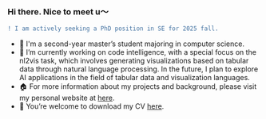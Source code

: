 ### Hi there.  Nice to meet u～
```diff
! I am actively seeking a PhD position in SE for 2025 fall.
```
<!--
**Yang-Emily/Yang-Emily** is a  _special_  repository because its `README.md` (this file) appears on your GitHub profile.

Here are some ideas to get you started:

-  🔭I’m currently working on ...
-  🌱I’m currently learning ...
-  I’m looking to collaborate on ...
-  I’m looking for help with ...
-  Ask me about ...
-  How to reach me: ...
-  Pronouns: ...
-  Fun fact: ...
-  🌱I'm a second-year master’s student majoring in computer science 🙂
-  🔭I’m currently working on code intelligence. Specially, I focus on the NL2Vis task, which involves generating visualizations through natural language basis on tabular data. In the future, I plan to explore the ai in the field of tabular data and vis language.
-->

-  🌱 I'm a second-year master’s student majoring in computer science.
-  🔭 I’m currently working on code intelligence, with a special focus on the nl2vis task, which involves generating visualizations based on tabular data through natural language processing. In the future, I plan to explore AI applications in the field of tabular data and visualization languages.
-  🏠 For more information about my projects and background, please visit my personal website at [here](https://yang-emily.github.io/).
-  📇 You’re welcome to download my CV [here]().
